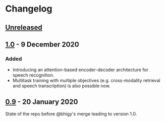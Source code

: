 # Changelog
<!--
All notable changes to this project will be documented in this file.

The format is based on [Keep a Changelog](https://keepachangelog.com/en/1.0.0/),
and this project adheres to [Semantic Versioning](https://semver.org/spec/v2.0.0.html).
-->

## [Unreleased]
<!-- track upcoming changes here; move to new versioned section at release time -->

## [1.0] - 9 December 2020

### Added
- Introducing an attention-based encoder-decoder architecture for speech recognition.
- Multitask training with multiple objectives (e.g. cross-modality retrieval and speech transcription) is also possible now.

<!--
### Removed

### Changed
-->

## [0.9] - 20 January 2020

State of the repo before @bhigy's merge leading to version 1.0.

[Unreleased]: https://github.com/spokenlanguage/platalea/compare/v1.0...HEAD
[1.0]: https://github.com/spokenlanguage/platalea/releases/tag/v1.0
[0.9]: https://github.com/gchrupala/platalea/releases/tag/v0.9
